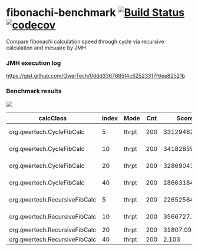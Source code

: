 # fibonachi-benchmark [![Build Status](https://travis-ci.org/QwerTech/fibonachi-benchmark.svg?branch=master)](https://travis-ci.org/QwerTech/fibonachi-benchmark) [![codecov](https://codecov.io/gh/QwerTech/fibonachi-benchmark/branch/master/graph/badge.svg)](https://codecov.io/gh/QwerTech/fibonachi-benchmark)
Compare fibonachi calculation speed through cycle via recursive calculation and mesuare by JMH

### JMH execution log
https://gist.github.com/QwerTech/0ddd3367685f4c62523317f6ee82521b

### Benchmark results
![](https://github.com/QwerTech/fibonachi-benchmark/raw/master/graph.png)

| calcClass | index | Mode | Cnt | Score | Error | Units |
|---|---|---|---|---|---|---|
| org.qwertech.CycleFibCalc | 5 | thrpt | 200 | 33129482.506 | ± 311934.001 | ops/s |
|org.qwertech.CycleFibCalc| 10|thrpt|200|34182859.361|± 491875.643|ops/s|
|org.qwertech.CycleFibCalc| 20|thrpt|200|32869043.734|± 403266.387|ops/s|
|org.qwertech.CycleFibCalc| 40|thrpt|200|28663184.021|± 230258.141|ops/s|
|org.qwertech.RecursiveFibCalc|5|thrpt|200|22652584.235|± 179932.003|ops/s|
|org.qwertech.RecursiveFibCalc| 10|thrpt|200| 3566727.398|± 29306.560|ops/s|
|org.qwertech.RecursiveFibCalc| 20|thrpt|200| 31807.095|± 128.767|ops/s|
|org.qwertech.RecursiveFibCalc| 40|thrpt|200| 2.103|± 0.013|ops/s|
